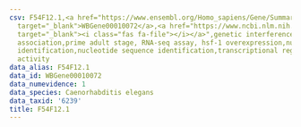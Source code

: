 ```yaml
---
csv: F54F12.1,<a href="https://www.ensembl.org/Homo_sapiens/Gene/Summary?db=core;g=WBGene00010072"
  target="_blank">WBGene00010072</a>,<a href="https://www.ncbi.nlm.nih.gov/pubmed/30894454"
  target="_blank"><i class="fas fa-file"></i></a>",genetic interference,functional
  association,prime adult stage, RNA-seq assay, hsf-1 overexpression,nucleotide sequence
  identification,nucleotide sequence identification,transcriptional regulation,up-regulates
  activity
data_alias: F54F12.1
data_id: WBGene00010072
data_numevidence: 1
data_species: Caenorhabditis elegans
data_taxid: '6239'
title: F54F12.1
---
```

